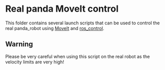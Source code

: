 # Real panda MoveIt control

This folder contains several launch scripts that can be used to control the real panda_robot using
[MoveIt](https://moveit.ros.org/) and [ros_control](https://wiki.ros.org/ros_control).

## Warning

Please be very careful when using this script on the real robot as the velocity limits are very high!
